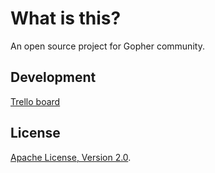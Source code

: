# What is this?

An open source project for Gopher community.

## Development

[Trello board](https://trello.com/b/UaQ9BSoB)

## License

[Apache License, Version 2.0](http://www.apache.org/licenses/LICENSE-2.0.html).